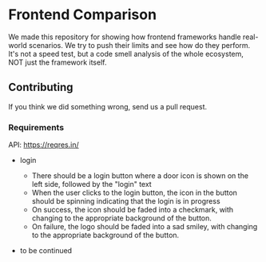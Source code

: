 # Frontend Comparison
We made this repository for showing how frontend frameworks handle real-world scenarios. We try to push their limits and see how do they perform. It's not a speed test, but a code smell analysis of the whole ecosystem, NOT just the framework itself.

## Contributing
If you think we did something wrong, send us a pull request.

### Requirements
API: https://reqres.in/

- login
	- There should be a login button where a door icon is shown on the left side, followed by the "login" text
	- When the user clicks to the login button, the icon in the button should be spinning indicating that the login is in progress
	- On success, the icon should be faded into a checkmark, with changing to the appropriate background of the button.
	- On failure, the logo should be faded into a sad smiley, with changing to the appropriate background of the button.

- to be continued